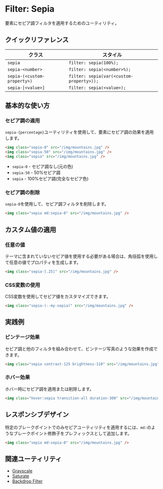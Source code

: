 # Filter: Sepia

要素にセピア調フィルタを適用するためのユーティリティ。

## クイックリファレンス

| クラス | スタイル |
|--------|---------|
| `sepia` | `filter: sepia(100%);` |
| `sepia-<number>` | `filter: sepia(<number>%);` |
| `sepia-(<custom-property>)` | `filter: sepia(var(<custom-property>));` |
| `sepia-[<value>]` | `filter: sepia(<value>);` |

## 基本的な使い方

### セピア調の適用

`sepia-{percentage}`ユーティリティを使用して、要素にセピア調の効果を適用します。

```html
<img class="sepia-0" src="/img/mountains.jpg" />
<img class="sepia-50" src="/img/mountains.jpg" />
<img class="sepia" src="/img/mountains.jpg" />
```

- `sepia-0` - セピア調なし(元の色)
- `sepia-50` - 50%セピア調
- `sepia` - 100%セピア調(完全なセピア色)

### セピア調の削除

`sepia-0`を使用して、セピア調フィルタを削除します。

```html
<img class="sepia md:sepia-0" src="/img/mountains.jpg" />
```

## カスタム値の適用

### 任意の値

テーマに含まれていないセピア値を使用する必要がある場合は、角括弧を使用して任意の値でプロパティを生成します。

```html
<img class="sepia-[.25]" src="/img/mountains.jpg" />
```

### CSS変数の使用

CSS変数を使用してセピア値をカスタマイズできます。

```html
<img class="sepia-(--my-sepia)" src="/img/mountains.jpg" />
```

## 実践例

### ビンテージ効果

セピア調と他のフィルタを組み合わせて、ビンテージ写真のような効果を作成できます。

```html
<img class="sepia contrast-125 brightness-110" src="/img/mountains.jpg" />
```

### ホバー効果

ホバー時にセピア調を適用または削除します。

```html
<img class="hover:sepia transition-all duration-300" src="/img/mountains.jpg" />
```

## レスポンシブデザイン

特定のブレークポイントでのみセピアユーティリティを適用するには、`md:`のようなブレークポイント修飾子をプレフィックスとして追加します。

```html
<img class="sepia md:sepia-0" src="/img/mountains.jpg" />
```

## 関連ユーティリティ

- [Grayscale](/docs/grayscale)
- [Saturate](/docs/saturate)
- [Backdrop Filter](/docs/backdrop-sepia)
